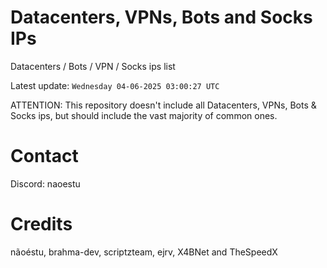 # Datacenters, VPNs, Bots and Socks IPs
 
Datacenters / Bots / VPN / Socks ips list

Latest update: `Wednesday 04-06-2025 03:00:27 UTC` 

ATTENTION: This repository doesn't include all Datacenters, VPNs, Bots & Socks ips, 
but should include the vast majority of common ones.

# Contact
Discord: naoestu

# Credits
nãoéstu, brahma-dev, scriptzteam, ejrv, X4BNet and TheSpeedX

